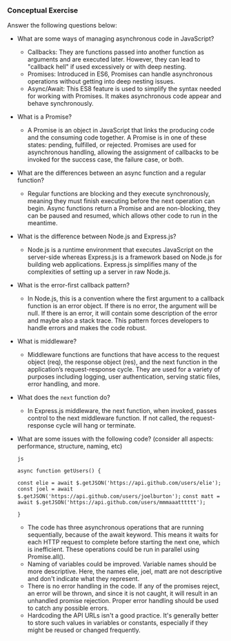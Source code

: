 ### Conceptual Exercise

Answer the following questions below:

- What are some ways of managing asynchronous code in JavaScript?
	- Callbacks: They are functions passed into another function as arguments and are executed later. However, they can lead to "callback hell" if used excessively or with deep nesting.
	- Promises: Introduced in ES6, Promises can handle asynchronous operations without getting into deep nesting issues.
	- Async/Await: This ES8 feature is used to simplify the syntax needed for working with Promises. It makes asynchronous code appear and behave synchronously.

- What is a Promise?
	- A Promise is an object in JavaScript that links the producing code and the consuming code together. A Promise is in one of these states: pending, fulfilled, or rejected. Promises are used for asynchronous handling, allowing the assignment of callbacks to be invoked for the success case, the failure case, or both.

- What are the differences between an async function and a regular function?
	- Regular functions are blocking and they execute synchronously, meaning they must finish executing before the next operation can begin. Async functions return a Promise and are non-blocking, they can be paused and resumed, which allows other code to run in the meantime.

- What is the difference between Node.js and Express.js?
	- Node.js is a runtime environment that executes JavaScript on the server-side whereas Express.js is a framework based on Node.js for building web applications. Express.js simplifies many of the complexities of setting up a server in raw Node.js.

- What is the error-first callback pattern?
	- In Node.js, this is a convention where the first argument to a callback function is an error object. If there is no error, the argument will be null. If there is an error, it will contain some description of the error and maybe also a stack trace. This pattern forces developers to handle errors and makes the code robust.

- What is middleware?
	- Middleware functions are functions that have access to the request object (req), the response object (res), and the next function in the application’s request-response cycle. They are used for a variety of purposes including logging, user authentication, serving static files, error handling, and more.

- What does the `next` function do?
	- In Express.js middleware, the next function, when invoked, passes control to the next middleware function. If not called, the request-response cycle will hang or terminate.

- What are some issues with the following code? (consider all aspects: performance, structure, naming, etc)

	```js```

	```async function getUsers() {```

	```const elie = await $.getJSON('https://api.github.com/users/elie');```
	```const joel = await $.getJSON('https://api.github.com/users/joelburton');```
	```const matt = await $.getJSON('https://api.github.com/users/mmmaaatttttt');```
	
	```return [elie, matt, joel];
	}
	```
	- The code has three asynchronous operations that are running sequentially, because of the await keyword. This means it waits for each HTTP request to complete before starting the next one, which is inefficient. These operations could be run in parallel using Promise.all().
	- Naming of variables could be improved. Variable names should be more descriptive. Here, the names elie, joel, matt are not descriptive and don't indicate what they represent.
	- There is no error handling in the code. If any of the promises reject, an error will be thrown, and since it is not caught, it will result in an unhandled promise rejection. Proper error handling should be used to catch any possible errors.
	- Hardcoding the API URLs isn't a good practice. It's generally better to store such values in variables or constants, especially if they might be reused or changed frequently.
